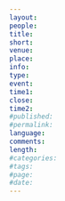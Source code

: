 ```yaml
---
layout:
people: 
title: 
short: 
venue: 
place: 
info:
type:
event:
time1:
close:
time2:
#published:
#permalink:
language:
comments:
length:
#categories:
#tags:
#page:
#date:
---
```

